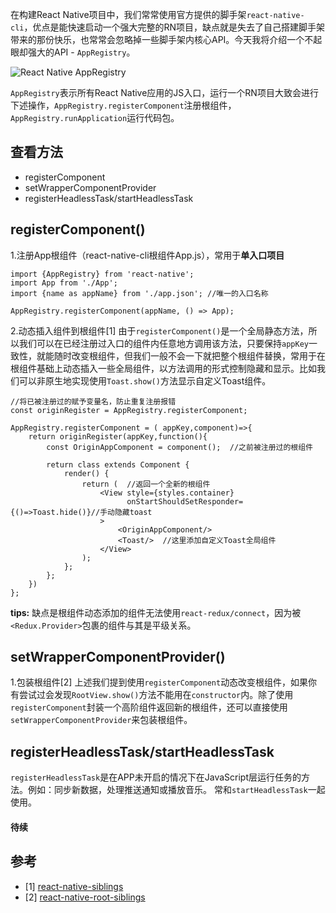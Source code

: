在构建React Native项目中，我们常常使用官方提供的脚手架`react-native-cli`，优点是能快速启动一个强大完整的RN项目，缺点就是失去了自己搭建脚手架带来的那份快乐，也常常会忽略掉一些脚手架内核心API。今天我将介绍一个不起眼却强大的API - `AppRegistry`。

![React Native AppRegistry](https://upload-images.jianshu.io/upload_images/10386532-53572d8c04360137.png?imageMogr2/auto-orient/strip|imageView2/2/w/1034/format/webp)

`AppRegistry`表示所有React Native应用的JS入口，运行一个RN项目大致会进行下述操作，`AppRegistry.registerComponent`注册根组件， `AppRegistry.runApplication`运行代码包。

## 查看方法

- registerComponent
- setWrapperComponentProvider
- registerHeadlessTask/startHeadlessTask

## registerComponent()
1.注册App根组件（react-native-cli根组件App.js），常用于**单入口项目**

```
import {AppRegistry} from 'react-native';
import App from './App';
import {name as appName} from './app.json'; //唯一的入口名称

AppRegistry.registerComponent(appName, () => App);
```

2.动态插入组件到根组件[1]
由于`registerComponent()`是一个全局静态方法，所以我们可以在已经注册过入口的组件内任意地方调用该方法，只要保持`appKey`一致性，就能随时改变根组件，但我们一般不会一下就把整个根组件替换，常用于在根组件基础上动态插入一些全局组件，以方法调用的形式控制隐藏和显示。比如我们可以非原生地实现使用`Toast.show()`方法显示自定义Toast组件。

```
//将已被注册过的赋予变量名，防止重复注册报错
const originRegister = AppRegistry.registerComponent; 

AppRegistry.registerComponent = ( appKey,component)=>{
    return originRegister(appKey,function(){
        const OriginAppComponent = component();  //之前被注册过的根组件

        return class extends Component {
            render() {
                return (  //返回一个全新的根组件
                    <View style={styles.container}
                          onStartShouldSetResponder={()=>Toast.hide()}//手动隐藏toast
                    >
                        <OriginAppComponent/>
                        <Toast/>  //这里添加自定义Toast全局组件
                    </View>
                );
            };
        };
    })
};
```

**tips:**
缺点是根组件动态添加的组件无法使用`react-redux/connect`，因为被`<Redux.Provider>`包裹的组件与其是平级关系。

## setWrapperComponentProvider()

1.包装根组件[2]
上述我们提到使用`registerComponent`动态改变根组件，如果你有尝试过会发现`RootView.show()`方法不能用在`constructor`内。除了使用`registerComponent`封装一个高阶组件返回新的根组件，还可以直接使用`setWrapperComponentProvider`来包装根组件。

## registerHeadlessTask/startHeadlessTask
`registerHeadlessTask`是在APP未开启的情况下在JavaScript层运行任务的方法。例如：同步新数据，处理推送通知或播放音乐。
常和`startHeadlessTask`一起使用。

#### 待续

## 参考
- [1] [react-native-siblings](https://github.com/magicismight/react-native-root-siblings)
- [2] [react-native-root-siblings](https://github.com/magicismight/react-native-root-siblings)







